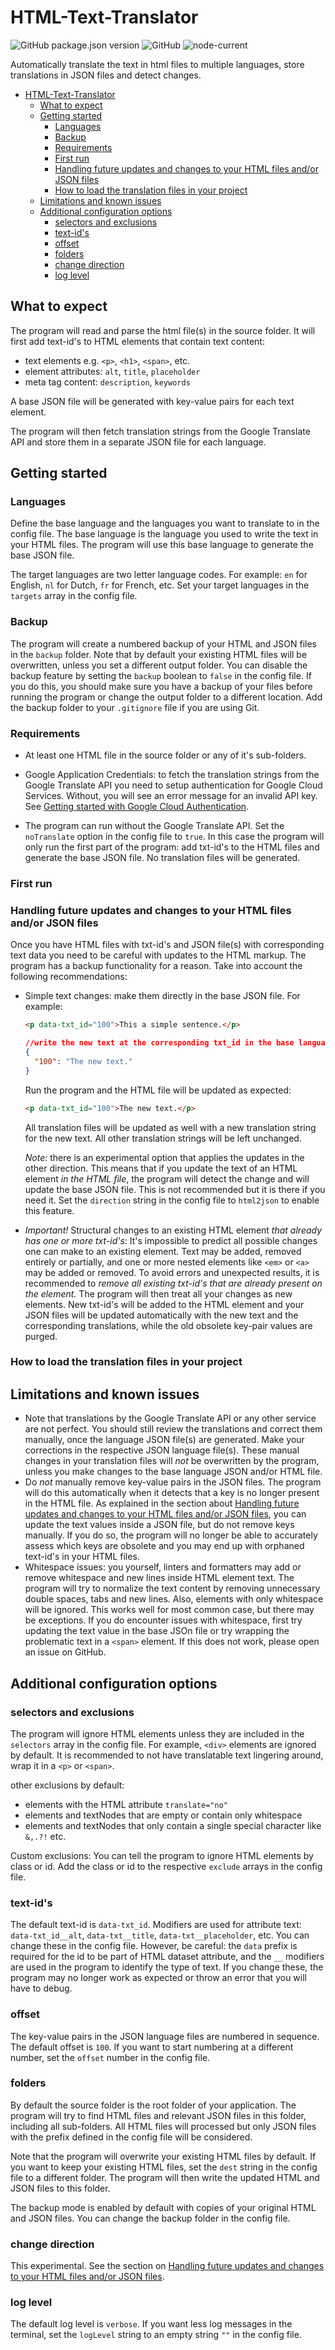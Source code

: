 # HTML-Text-Translator

![GitHub package.json version](https://img.shields.io/github/package-json/v/jorishr/html-text-translator?style=flat-square)
![GitHub](https://img.shields.io/github/license/jorishr/html-text-translator?style=flat-square)
![node-current](https://img.shields.io/node/v/html-text-translator?style=flat-square)

Automatically translate the text in html files to multiple languages, store translations in JSON files and detect changes.

- [HTML-Text-Translator](#html-text-translator)
  - [What to expect](#what-to-expect)
  - [Getting started](#getting-started)
    - [Languages](#languages)
    - [Backup](#backup)
    - [Requirements](#requirements)
    - [First run](#first-run)
    - [Handling future updates and changes to your HTML files and/or JSON files](#handling-future-updates-and-changes-to-your-html-files-andor-json-files)
    - [How to load the translation files in your project](#how-to-load-the-translation-files-in-your-project)
  - [Limitations and known issues](#limitations-and-known-issues)
  - [Additional configuration options](#additional-configuration-options)
    - [selectors and exclusions](#selectors-and-exclusions)
    - [text-id's](#text-ids)
    - [offset](#offset)
    - [folders](#folders)
    - [change direction](#change-direction)
    - [log level](#log-level)

## What to expect

The program will read and parse the html file(s) in the source folder. It will first add text-id's to HTML elements that contain text content:

- text elements e.g. `<p>`, `<h1>`, `<span>`, etc.
- element attributes: `alt`, `title`, `placeholder`
- meta tag content: `description`, `keywords`

A base JSON file will be generated with key-value pairs for each text element.

The program will then fetch translation strings from the Google Translate API and store them in a separate JSON file for each language.

## Getting started

### Languages

Define the base language and the languages you want to translate to in the config file. The base language is the language you used to write the text in your HTML files. The program will use this base language to generate the base JSON file.

The target languages are two letter language codes. For example: `en` for English, `nl` for Dutch, `fr` for French, etc. Set your target languages in the `targets` array in the config file.

### Backup

The program will create a numbered backup of your HTML and JSON files in the `backup` folder. Note that by default your existing HTML files will be overwritten, unless you set a different output folder. You can disable the backup feature by setting the `backup` boolean to `false` in the config file. If you do this, you should make sure you have a backup of your files before running the program or change the output folder to a different location.
Add the backup folder to your `.gitignore` file if you are using Git.

### Requirements

- At least one HTML file in the source folder or any of it's sub-folders.

- Google Application Credentials: to fetch the translation strings from the Google Translate API you need to setup authentication for Google Cloud Services. Without, you will see an error message for an invalid API key. See [Getting started with Google Cloud Authentication](https://cloud.google.com/docs/authentication/getting-started).
- The program can run without the Google Translate API. Set the `noTranslate` option in the config file to `true`. In this case the program will only run the first part of the program: add txt-id's to the HTML files and generate the base JSON file. No translation files will be generated.

### First run

### Handling future updates and changes to your HTML files and/or JSON files

Once you have HTML files with txt-id's and JSON file(s) with corresponding text data you need to be careful with updates to the HTML markup. The program has a backup functionality for a reason. Take into account the following recommendations:

- Simple text changes: make them directly in the base JSON file. For example:

  ```html
  <p data-txt_id="100">This a simple sentence.</p>
  ```

  ```json
  //write the new text at the corresponding txt_id in the base language JSON file
  {
    "100": "The new text."
  }
  ```

  Run the program and the HTML file will be updated as expected:

  ```html
  <p data-txt_id="100">The new text.</p>
  ```

  All translation files will be updated as well with a new translation string for the new text. All other translation strings will be left unchanged.

  <em>Note</em>: there is an experimental option that applies the updates in the other direction. This means that if you update the text of an HTML element <em>in the HTML file</em>, the program will detect the change and will update the base JSON file. This is not recommended but it is there if you need it. Set the `direction` string in the config file to `html2json` to enable this feature.

- <em>Important!</em> Structural changes to an existing HTML element <em>that already has one or more txt-id's</em>: It's impossible to predict all possible changes one can make to an existing element. Text may be added, removed entirely or partially, and one or more nested elements like `<em>` or `<a>` may be added or removed. To avoid errors and unexpected results, it is recommended to <em>remove all existing txt-id's that are already present on the element.</em> The program will then treat all your changes as new elements. New txt-id's will be added to the HTML element and your JSON files will be updated automatically with the new text and the corresponding translations, while the old obsolete key-pair values are purged.

### How to load the translation files in your project

## Limitations and known issues

- Note that translations by the Google Translate API or any other service are not perfect. You should still review the translations and correct them manually, once the language JSON file(s) are generated. Make your corrections in the respective JSON language file(s). These manual changes in your translation files will <em>not</em> be overwritten by the program, unless you make changes to the base language JSON and/or HTML file.
- Do <em>not</em> manually remove key-value pairs in the JSON files. The program will do this automatically when it detects that a key is no longer present in the HTML file. As explained in the section about [Handling future updates and changes to your HTML files and/or JSON files](#handling-future-updates-and-changes-to-your-html-files-andor-json-files), you can update the text values inside a JSON file, but do not remove keys manually. If you do so, the program will no longer be able to accurately assess which keys are obsolete and you may end up with orphaned text-id's in your HTML files.
- Whitespace issues: you yourself, linters and formatters may add or remove whitespace and new lines inside HTML element text. The program will try to normalize the text content by removing unnecessary double spaces, tabs and new lines. Also, elements with only whitespace will be ignored. This works well for most common case, but there may be exceptions. If you do encounter issues with whitespace, first try updating the text value in the base JSOn file or try wrapping the problematic text in a `<span>` element. If this does not work, please open an issue on GitHub.

## Additional configuration options

### selectors and exclusions

The program will ignore HTML elements unless they are included in the `selectors` array in the config file. For example, `<div>` elements are ignored by default. It is recommended to not have translatable text lingering around, wrap it in a `<p>` or `<span>`.

other exclusions by default:

- elements with the HTML attribute `translate="no"`
- elements and textNodes that are empty or contain only whitespace
- elements and textNodes that only contain a single special character like `&,.?!` etc.

Custom exclusions: You can tell the program to ignore HTML elements by class or id. Add the class or id to the respective `exclude` arrays in the config file.

### text-id's

The default text-id is `data-txt_id`. Modifiers are used for attribute text: `data-txt_id__alt`, `data-txt__title`, `data-txt__placeholder`, etc. You can change these in the config file. However, be careful: the `data` prefix is required for the id to be part of HTML dataset attribute, and the `__` modifiers are used in the program to identify the type of text. If you change these, the program may no longer work as expected or throw an error that you will have to debug.

### offset

The key-value pairs in the JSON language files are numbered in sequence. The default offset is `100`. If you want to start numbering at a different number, set the `offset` number in the config file.

### folders

By default the source folder is the root folder of your application. The program will try to find HTML files and relevant JSON files in this folder, including all sub-folders. All HTML files will processed but only JSON files with the prefix defined in the config file will be considered.

Note that the program will overwrite your existing HTML files by default. If you want to keep your existing HTML files, set the `dest` string in the config file to a different folder. The program will then write the updated HTML and JSON files to this folder.

The backup mode is enabled by default with copies of your original HTML and JSON files. You can change the backup folder in the config file.

### change direction

This experimental. See the section on [Handling future updates and changes to your HTML files and/or JSON files](#handling-future-updates-and-changes-to-your-html-files-andor-json-files).

### log level

The default log level is `verbose`. If you want less log messages in the terminal, set the `logLevel` string to an empty string `""` in the config file.
